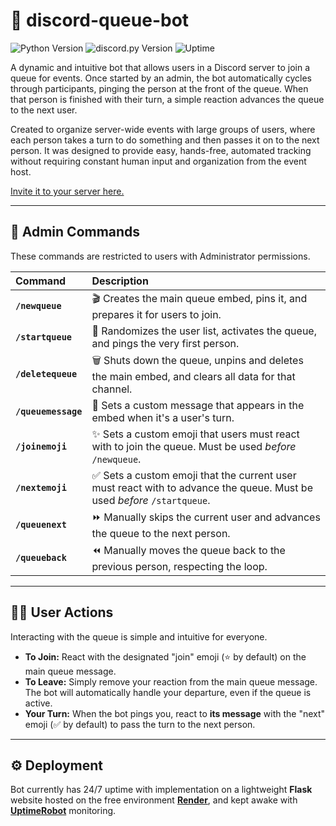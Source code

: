 # 🤖 discord-queue-bot

![Python Version](https://img.shields.io/badge/python-3.10%2B-blue)
![discord.py Version](https://img.shields.io/badge/discord.py-2.3.2-7289DA)
![Uptime](https://img.shields.io/badge/uptime-24/7-brightgreen)

A dynamic and intuitive bot that allows users in a Discord server to join a queue for events. Once started by an admin, the bot automatically cycles through participants, pinging the person at the front of the queue. When that person is finished with their turn, a simple reaction advances the queue to the next user.

Created to organize server-wide events with large groups of users, where each person takes a turn to do something and then passes it on to the next person. It was designed to provide easy, hands-free, automated tracking without requiring constant human input and organization from the event host.

[Invite it to your server here.](https://discord.com/oauth2/authorize?client_id=1388363429009690655&permissions=8&integration_type=0&scope=bot)

---

## 👑 Admin Commands
These commands are restricted to users with Administrator permissions.

| Command | Description |
| :--- | :--- |
| **`/newqueue`** | 🎬 Creates the main queue embed, pins it, and prepares it for users to join. |
| **`/startqueue`** | 🚀 Randomizes the user list, activates the queue, and pings the very first person. |
| **`/deletequeue`** | 🗑️ Shuts down the queue, unpins and deletes the main embed, and clears all data for that channel. |
| **`/queuemessage`**| 📝 Sets a custom message that appears in the embed when it's a user's turn. |
| **`/joinemoji`** | ✨ Sets a custom emoji that users must react with to join the queue. Must be used *before* `/newqueue`. |
| **`/nextemoji`** | ✅ Sets a custom emoji that the current user must react with to advance the queue. Must be used *before* `/startqueue`. |
| **`/queuenext`** | ⏩ Manually skips the current user and advances the queue to the next person. |
| **`/queueback`** | ⏪ Manually moves the queue back to the previous person, respecting the loop. |

---

## 🙋‍♂️ User Actions
Interacting with the queue is simple and intuitive for everyone.

*   **To Join:** React with the designated "join" emoji (⭐ by default) on the main queue message.
*   **To Leave:** Simply remove your reaction from the main queue message. The bot will automatically handle your departure, even if the queue is active.
*   **Your Turn:** When the bot pings you, react to **its message** with the "next" emoji (✅ by default) to pass the turn to the next person.

---

## ⚙️ Deployment

Bot currently has 24/7 uptime with implementation on a lightweight **Flask** website hosted on the free environment [**Render**](https://render.com), and kept awake with [**UptimeRobot**](https://uptimerobot.com) monitoring.
